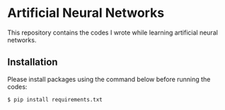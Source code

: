 # Artificial Neural Networks
This repository contains the codes I wrote while learning artificial neural networks.

## Installation
Please install packages using the command below before running the codes:

```shell
$ pip install requirements.txt
```